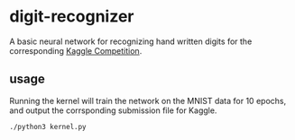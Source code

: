 # digit-recognizer

A basic neural network for recognizing hand written digits for the corresponding [Kaggle Competition](https://www.kaggle.com/c/digit-recognizer).

## usage

Running the kernel will train the network on the MNIST data for 10 epochs, and output the corrsponding submission file for Kaggle.

`./python3 kernel.py`
